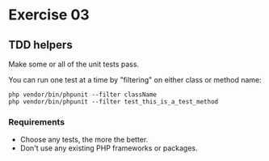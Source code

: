 # Exercise 03

## TDD helpers

Make some or all of the unit tests pass.

You can run one test at a time by "filtering" on either class or method name:

```
php vendor/bin/phpunit --filter className
php vendor/bin/phpunit --filter test_this_is_a_test_method
```

### Requirements

* Choose any tests, the more the better.
* Don't use any existing PHP frameworks or packages.
